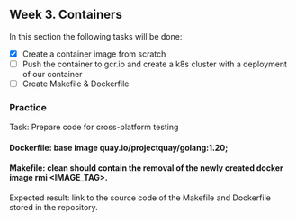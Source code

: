## Week 3. Containers

In this section the following tasks will be done:

- [x] Create a container image from scratch
- [ ] Push the container to gcr.io and create a k8s cluster with a deployment of our container
- [ ] Create Makefile & Dockerfile  

### Practice
Task: Prepare code for cross-platform testing

#### Dockerfile: base image quay.io/projectquay/golang:1.20;
#### Makefile: clean should contain the removal of the newly created docker image rmi <IMAGE_TAG>.

Expected result: link to the source code of the Makefile and Dockerfile stored in the repository.
